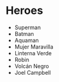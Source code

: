 # Heroes

* Superman
* Batman
* Aquaman
* Mujer Maravilla
* Linterna Verde
* Robin
* Volcán Negro
* Joel Campbell
